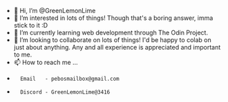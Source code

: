 - 👋 Hi, I’m @GreenLemonLime
- 👀 I’m interested in lots of things! Though that's a boring answer, imma stick to it :D
- 🌱 I’m currently learning web development through The Odin Project.
- 💞️ I’m looking to collaborate on lots of things! I'd be happy to colab on just about anything. Any and all experience is appreciated and important to me.
- 📫 How to reach me ...
-       Email   - pebosmailbox@gmail.com
-       Discord - GreenLemonLime@3416

<!---
GreenLemonLime/GreenLemonLime is a ✨ special ✨ repository because its `README.md` (this file) appears on your GitHub profile.
You can click the Preview link to take a look at your changes.
--->
